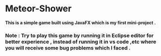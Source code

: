 # Meteor-Shower

<h4>This is a simple game built using JavaFX which is my first mini-project .</h4>

<h3>
  Note : Try to play this game by running it in Eclipse editor for better experience , instead of running it in vs code ,etc where you will receive some bug problems which I faced .  
</h3>
